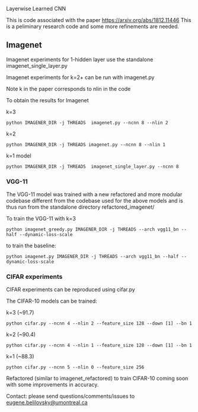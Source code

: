 Layerwise Learned CNN

This is code associated with the paper https://arxiv.org/abs/1812.11446
This is a peliminary research code and some more refinements are needed.

## Imagenet
Imagenet experiments for 1-hidden layer use the standalone imagenet_single_layer.py

Imagenet experiments for k=2+ can be run with imagenet.py

Note k in the paper corresponds to nlin in the code


To obtain the results for Imagenet

k=3 
```
python IMAGENER_DIR -j THREADS  imagenet.py --ncnn 8 --nlin 2 

```

k=2 

```
python IMAGENER_DIR -j THREADS imagenet.py --ncnn 8 --nlin 1 

```

k=1 model
```
python IMAGENER_DIR -j THREADS  imagenet_single_layer.py --ncnn 8

```
### VGG-11

The VGG-11 model was trained with a new refactored and more modular codebase different from the codebase used for the above models and is thus run from the standalone directory 
refactored_imagenet/

To train the VGG-11 with k=3

```
python imagenet_greedy.py IMAGENER_DIR -j THREADS --arch vgg11_bn --half --dynamic-loss-scale

```
to train the baseline:

```
python imagenet.py IMAGENER_DIR -j THREADS --arch vgg11_bn --half --dynamic-loss-scale

```

### CIFAR experiments
CIFAR experiments can be reproduced using cifar.py

The CIFAR-10 models can be trained:

k=3 (~91.7) 
```
python cifar.py --ncnn 4 --nlin 2 --feature_size 128 --down [1] --bn 1

```

k=2 (~90.4)

```
python cifar.py --ncnn 4 --nlin 1 --feature_size 128 --down [1] --bn 1

```

k=1 (~88.3) 
```
python cifar.py --ncnn 5 --nlin 0 --feature_size 256 

```

Refactored (similar to imagenet_refactored) to train CIFAR-10 coming soon with some improvements in accuracy. 

Contact: please send questions/comments/issues to eugene.belilovsky@umontreal.ca
